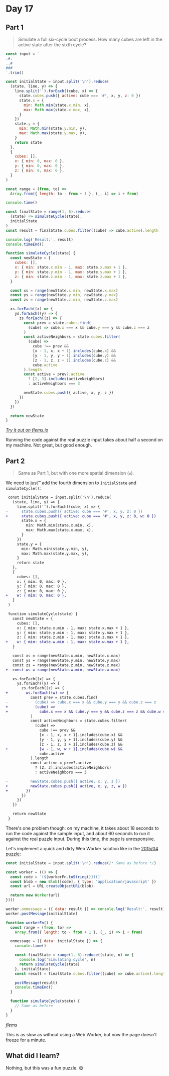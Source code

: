 # Day 17

## Part 1

> Simulate a full six-cycle boot process.
> How many cubes are left in the active state after the sixth cycle?

```js
const input = `
.#.
..#
###
`.trim()

const initialState = input.split('\n').reduce(
  (state, line, y) => {
    line.split('').forEach((cube, x) => {
      state.cubes.push({ active: cube === '#', x, y, z: 0 })
      state.x = {
        min: Math.min(state.x.min, x),
        max: Math.max(state.x.max, x),
      }
    })
    state.y = {
      min: Math.min(state.y.min, y),
      max: Math.max(state.y.max, y),
    }
    return state
  },
  {
    cubes: [],
    x: { min: 0, max: 0 },
    y: { min: 0, max: 0 },
    z: { min: 0, max: 0 },
  }
)

const range = (from, to) =>
  Array.from({ length: to - from + 1 }, (_, i) => i + from)

console.time()

const finalState = range(1, 6).reduce(
  (state) => simulateCycle(state),
  initialState
)
const result = finalState.cubes.filter((cube) => cube.active).length

console.log('Result:', result)
console.timeEnd()

function simulateCycle(state) {
  const newState = {
    cubes: [],
    x: { min: state.x.min - 1, max: state.x.max + 1 },
    y: { min: state.y.min - 1, max: state.y.max + 1 },
    z: { min: state.z.min - 1, max: state.z.max + 1 },
  }

  const xs = range(newState.x.min, newState.x.max)
  const ys = range(newState.y.min, newState.y.max)
  const zs = range(newState.z.min, newState.z.max)

  xs.forEach((x) => {
    ys.forEach((y) => {
      zs.forEach((z) => {
        const prev = state.cubes.find(
          (cube) => cube.x === x && cube.y === y && cube.z === z
        )
        const activeNeighbors = state.cubes.filter(
          (cube) =>
            cube !== prev &&
            [x - 1, x, x + 1].includes(cube.x) &&
            [y - 1, y, y + 1].includes(cube.y) &&
            [z - 1, z, z + 1].includes(cube.z) &&
            cube.active
        ).length
        const active = prev?.active
          ? [2, 3].includes(activeNeighbors)
          : activeNeighbors === 3

        newState.cubes.push({ active, x, y, z })
      })
    })
  })

  return newState
}
```

[_Try it out on flems.io_](https://flems.io/#0=N4IgtglgJlA2CmIBcBGADGgNCAzvBAxgC7xTK4D2sArkRBQHYB0AVjiNgGYQLtIDaoBgEMwiJCAgMADrVbtsBRiQZFyShjiIACKbJ0BebQAMAOsyYBiS1ZvmbN25fsOrV+2+vuG1x4-OeTLYeXr4hQV7mxkxEAE4QYAAUAJTmHLj48MT0muToSGggAL6YQqLilDR0jPLpGipqEhpaugwQdMKwAMpEwiTaRnpyONKw7YkA5KbmE8lMsaTUBPCJ5traiVp98JjaYww72gCeyQMAfNrAa+t7UvBMI2NEk7NMnBSxAKLCBAAWiYkCNQAEaHAAepwMFyuDBuNy2JCYQNBOCYshw-2A2h+dAAbvAkNpkfABgYjBNLBNdmDdkddgAvQlobRFVKwuHaBH3MEDS7XDnaSAMQkAWT6vyYQs2vURYMlUmpyUw-I5YGEYNF4sl6ul2yYcrVNO0EOV7LhRRVrJVXKYR15MIFQs1RAlUptR3lDFpSpV60NztdOvd2qNJ1N5pVCyI1FisK51xK1wdN2JOEJ-AAuuGbhrLoKpEzdv7tMzE2bjoSsU6S0X1UyWdn1oy89WsIK6yWGwnzGzzM0dLFhAwAOYkoyJTixChgXZECiQs7XACCsUHHsn08SWIQI5dhLn2gAtNoN2BtABqbQoBsbAD6uwgC90F5PU7AvYYzSo9zoYhS5j7RgWm4ERuhlMdtEHEcVhQXYADY5gWKAlhWa5dRIJ8cASahYG2ABhI4CAQdD4B9dkpHaCBOh6bYe0AzQB3gHAcMME8pGo8CkRBJi3h4EhYgBYkn2JJgcQgfE5h3YcXQAz8gO-JhYAoYdJgAJSYlikCpSCNNgIg2S-BAYgSeBPgYKB-wYcxOGoT9qjjbDcJIAiiJWLlTmTfttAOAB3Gj+iMZN1lTdMsxVXMqwLTlOINKQjyvWtcxtA11Rfa8yzhI5K3zYVor1D0hXi2D2ySziCtSy90sbbRm0i3KbXpT0isSwkGpDNKu3ZC0rPZLywRwXkoNHRJfP87lPV2UaYpDNlgqAnQjgGowhpWKb8om7z4D8sqZuuLz6SWyCh2GtbEUaoVJq2samHO9UP3Wfq3g+b4-gBCFzj5ctFqer4fn+RITg+oKbgOn6Xv++kn2BuEvOkBZcV5G1U148zVnLAVAW44TuP1UkjB5AAyAmiRxu0ySMO0iZJ0EbrxmrfRuWaBSJebsWyfEADl4AgYdfmBD5DqR7jUW4PT4AEhm4Ux0EF0ljliW0ABCMltDh+AEaJuW4X4Hlj2Ko0eUqjMmCkIjqCgJjpe5U5NfR5n+DtPXaVpNLjdNmgLZwK3bRtgmtZufh6WamqGVdk3Pw9y2RMh7RbeZ+WcbE-E5ck+Bd1+OWvKTiC1dxAB+UT2fgf28+0fgACZdgAZjdiPzct7OuZ5vmBaZ+PCUb7nef52IlpVqvZPj077mR9FMTZvFwWdmqWTbm4rXLBf1gX64oxjWFh-Mbq6mnaQeHF5AGBw2BsDwQh7L4EAq4AFiQKvCiKDMiiAA)

Running the code against the real puzzle input
takes about half a second on my machine.
Not great, but good enough.

## Part 2

> Same as Part 1,
> but with one more spatial dimension (`w`).

We need to just&trade;
add the fourth dimension to `initialState` and `simulateCycle()`:

```diff
 const initialState = input.split('\n').reduce(
   (state, line, y) => {
     line.split('').forEach((cube, x) => {
-      state.cubes.push({ active: cube === '#', x, y, z: 0 })
+      state.cubes.push({ active: cube === '#', x, y, z: 0, w: 0 })
       state.x = {
         min: Math.min(state.x.min, x),
         max: Math.max(state.x.max, x),
       }
     })
     state.y = {
       min: Math.min(state.y.min, y),
       max: Math.max(state.y.max, y),
     }
     return state
   },
   {
     cubes: [],
     x: { min: 0, max: 0 },
     y: { min: 0, max: 0 },
     z: { min: 0, max: 0 },
+    w: { min: 0, max: 0 },
   }
 )

 function simulateCycle(state) {
   const newState = {
     cubes: [],
     x: { min: state.x.min - 1, max: state.x.max + 1 },
     y: { min: state.y.min - 1, max: state.y.max + 1 },
     z: { min: state.z.min - 1, max: state.z.max + 1 },
+    w: { min: state.w.min - 1, max: state.w.max + 1 },
   }

   const xs = range(newState.x.min, newState.x.max)
   const ys = range(newState.y.min, newState.y.max)
   const zs = range(newState.z.min, newState.z.max)
+  const ws = range(newState.w.min, newState.w.max)

   xs.forEach((x) => {
     ys.forEach((y) => {
       zs.forEach((z) => {
+        ws.forEach((w) => {
           const prev = state.cubes.find(
-            (cube) => cube.x === x && cube.y === y && cube.z === z
+            (cube) =>
+              cube.x === x && cube.y === y && cube.z === z && cube.w === w
           )
           const activeNeighbors = state.cubes.filter(
             (cube) =>
               cube !== prev &&
               [x - 1, x, x + 1].includes(cube.x) &&
               [y - 1, y, y + 1].includes(cube.y) &&
               [z - 1, z, z + 1].includes(cube.z) &&
+              [w - 1, w, w + 1].includes(cube.w) &&
               cube.active
           ).length
           const active = prev?.active
             ? [2, 3].includes(activeNeighbors)
             : activeNeighbors === 3

-          newState.cubes.push({ active, x, y, z })
+          newState.cubes.push({ active, x, y, z, w })
+        })
       })
     })
   })

   return newState
 }
```

There's one problem though:
on my machine,
it takes about 18 seconds
to run the code against the sample input,
and about 60 seconds
to run it against the real puzzle input.
During this time,
the page is unresponsive.

Let's implement a quick and dirty Web Worker solution
like in the [2015/04 puzzle](../2015/04.md):

```js
const initialState = input.split('\n').reduce(/* Same as before */)

const worker = (() => {
  const code = `(${workerFn.toString()})()`
  const blob = new Blob([code], { type: 'application/javascript' })
  const url = URL.createObjectURL(blob)

  return new Worker(url)
})()

worker.onmessage = ({ data: result }) => console.log('Result:', result)
worker.postMessage(initialState)

function workerFn() {
  const range = (from, to) =>
    Array.from({ length: to - from + 1 }, (_, i) => i + from)

  onmessage = ({ data: initialState }) => {
    console.time()

    const finalState = range(1, 6).reduce((state, n) => {
      console.log('Simulating cycle', n)
      return simulateCycle(state)
    }, initialState)
    const result = finalState.cubes.filter((cube) => cube.active).length

    postMessage(result)
    console.timeEnd()
  }

  function simulateCycle(state) {
    // Same as before
  }
}
```

[_flems_](https://flems.io/#0=N4IgtglgJlA2CmIBcBGADGgNCAzvBAxgC7xTK4D2sArkRBQHYB0AVjiNgGYQLtIDaoBgEMwiJCAgMADrVbtsBRiQZFyShjiIACKbJ0BebQAMAOsyYBiS1ZvmbN25fsOrV+2+vuG1x4-OeTLYeXr4hQV7mxkxEAE4QYAAUAJTmHLj48MT0muQAHEh5IAC+mEKi4pQ0dIzy6RoqahIaWroMEHTCsADKRMIk2kZ6cjjSsB2JAOSm5pPJTLGk1ATwieba2ola-fCY2uMMu9oAnsmDAHzawOsb+1LwTKPjRFNzTJwUsQCiwgQAFolEgRqAAjI4ADzOBku1wYt1u2xITGBYJwTFkOABwG0vzoADd4EhtCj4IMDEZJpZJntwXtjnsAF5ErDaADuzO0xVScPh2kRD3BgyuN152kgDCJAFl+n8mOKtn0keC5VIaclMCLeWBhOCpTK5TqFTsmMrtbTtJCNTz4cVNVzNfymMchbDReK9URZfLHccVQw6erNRszR6vYafQbzacrTbNYsiNRYnD+TdSjdXbcSTgifwALox266q5iqTMvYh7RoTkFjbHInY92V8s6jlp63aJnFxssitVtvw9ld0tNsUtyvV1PmbnmFo6VmfADW8FiQsBUJhN1nxIoUFJRmMiQAJMB57El7EAGLMIgUXrxBgAcxSXJSZh5W5BsAoIKFh1Z2gAIS-EFEn4JRd3zYsiGOaRCW0SZhGkMYIAIfocgAehYYQ8WEHACHiaQiEmTluQ2LdE1gIUAFUACUABlkUWHYAHkQRYLIiFoujEk-b9px5eNEzhP9tAAdUXZdEgo7kX3409zyYRgxBwHBhAfPdNmxKB+mEIlFhwahYB0LkLm3TQqAeL8n0mGj4AMoykGpbR9MMohuXk5d0QoLRJTs1T1MSKQOggLpeh2fjOGoBhskYNkJMvBgUmFd9GFaWJhEfDTEk4WIKDAPYb3XTUAEFYnS30cryxJsQQR9PSJG9tAAWm0SqwG0ABqbQUGrTYAH09ggdddE61rcrAfiNiUvy1KyrSdKJILOh6RVSRM6FkvhFoLJiBJVkmzNUp0bgRBWnYhXSzLEhQPYADZ5kWKBllWI0SD2BhhozLbUp2qypm6BJDLQx9iWOAgECcj6g2c+AEyTPlAdgHYAGEwYQV74FI25SjaYLQtWrGyKOmH7MMVqpHx40s3eHgSFiQESWGkkmFxCACXmWqH09cxNWkbyiF8lTZsSFyjMJsycB2ugxC+BgoBSScGBuSLopqZNEZRtHVn5M4volnQ-zCgYjD1sjQTsnN82hosG2HR1TSkZruubIt7cjUaev7Xk6yHCU+VWp0-Sdm7R1dgPfTND2J3bDZO1tv3HQZIOWpDitE-drrPZrW5B3jolHVZZPndD-OA8LyPM+j2MlfbLdwRwC6MoCw2A4d-1tBb41TR1cWt2OBujEu5v4FZI2Hgj1UO5HsfA7NXviYZAfnKb1ZO6RJPxXe6eA43nvNS3Vkl6H1ft+NcvJ7Xh5y73mv4Xr95Ph+f5AUhUzTZONEPm+X4AUSU43+hrHT+j8f6AgZJ9QBOdgHf2fokVkECY6in1toaQiw8RCkdNTE68tIGiiBObIqiCkGZnNiaMkRhBQADJKHElIc6ckRhnTUNoWCJgDJyEdm0Mw5m-4GFslwbccWxCtyswJAAOXgBAB8fwQSfCXpg82n9aaSQEfCfBYJCHEOEebbQABCckKC0FcMoao3k-BBQpxpDSD2uYmBSHBtQXcOB1ECjONQ0x8J+DOksScOkNi7HRRoE4lxTo3EmKIVo-g7CfEMkZP4+xQS7IhPAcYjxtx+D-h8ayPY-5M62ISY4pJPCwlpLNqw0R8BTEc3gHVP4piRHZAJEKVB8A8QAH4WaNMqRE0UbTtD8AAEx7AAMz5MCYU5xFSJFSJkXIoRWiiRTMkdI2RsQB4GOGTzHptxL7IkUeiagmJqo4i6VY3xHYckkQEfaCJNzRR3OxgdDYgl4aX0VraBg9Q8rSB4MuZADBDKwGwHgQgas+AgGGcMpAwyBklFzMUIAA)

This is as slow as without using a Web Worker,
but now the page doesn't freeze for a minute.

## What did I learn?

Nothing, but this was a fun puzzle. :yum:
